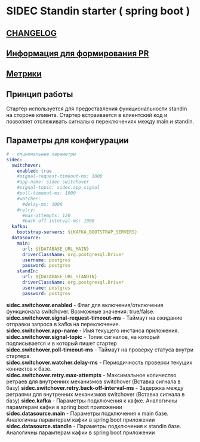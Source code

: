 # SIDEC Standin starter ( spring boot )

## [CHANGELOG](../CHANGELOG.md)
## [Информация для формирования PR](../CONTRIBUTING.md)
## [Метрики](METRICS.md)


## Принцип работы
Стартер используется для предоставления функциональности standin на стороне клиента.
Стартер встраивается в клиентский код и позволяет отслеживать сигналы о переключениях между main и standin.
## Параметры для конфигурации
```yaml
# - опциональные параметры
sidec:
  switchover:
    enabled: true
    #signal-request-timeout-ms: 1000
    #app-name: sidec-switchover
    #signal-topic: sidec.app_signal
    #poll-timeout-ms: 1000
    #watcher:
      #delay-ms: 1000
    #retry:
      #max-attempts: 120
      #back-off-interval-ms: 1000
  kafka:
    bootstrap-servers: ${KAFKA_BOOTSTRAP_SERVERS}
  datasource:
    main:
      url: ${DATABASE_URL_MAIN}
      driverClassName: org.postgresql.Driver
      username: postgres
      password: postgres
    standIn:
      url: ${DATABASE_URL_STANDIN}
      driverClassName: org.postgresql.Driver
      username: postgres
      password: postgres
```
**sidec.switchover.enabled** - Флаг для включения/отключения функционала switchover. Возможные значения: true/false.    
**sidec.switchover.signal-request-timeout-ms** - Таймаут на ожидание отправки запроса в kafka на переключение.    
**sidec.switchover.app-name** - Имя текущего инстанса приложения.    
**sidec.switchover.signal-topic** - Топик сигналов, на который подписывается и в который пишет стартер    
**sidec.switchover.poll-timeout-ms** - Таймаут на проверку статуса внутри стартера.    
**sidec.switchover.watcher.delay-ms** - Периодичность проверки текущих коннектов к базе.     
**sidec.switchover.retry.max-attempts** - Максимальное количество ретраев для внутренних механизмов switchover (Вставка сигнала в базу)
**sidec.switchover.retry.back-off-interval-ms** - Задержка между ретраями для внутренних механизмов switchover (Вставка сигнала в базу)
**sidec.kafka** - Параметры подключения к кафке. Аналогичны парамтерам кафки в spring boot приложении    
**sidec.datasource.main** - Параметры подключения к main базе. Аналогичны парамтерам кафки в spring boot приложении    
**sidec.datasource.standIn** - Параметры подключения к standin базе. Аналогичны парамтерам кафки в spring boot приложении

